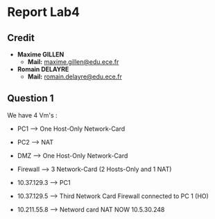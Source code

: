 # Report Lab4

## Credit

- **Maxime GILLEN**
  - **Mail:** [maxime.gillen@edu.ece.fr](mailto:maxime.gillen@edu.ece.fr)
- **Romain DELAYRE**
  - **Mail:** [romain.delayre@edu.ece.fr](mailto:romain.delayre@edu.ece.fr)
 
## Question 1

We have 4 Vm's : 
- PC1 --> One Host-Only Network-Card
- PC2 --> NAT
- DMZ --> One Host-Only Network-Card
- Firewall --> 3 Network-Card (2 Hosts-Only and 1 NAT)


- 10.37.129.3 --> PC1 
- 10.37.129.5 --> Third Network Card Firewall connected to PC 1 (HO)
- 10.211.55.8 --> Netword card NAT NOW 10.5.30.248
